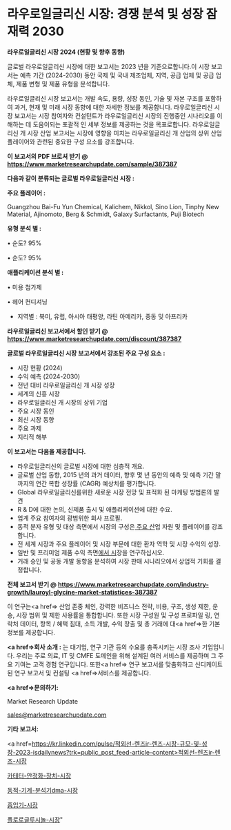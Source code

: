 # 라우로일글리신 시장: 경쟁 분석 및 성장 잠재력 2030

<strong>라우로일글리신 시장 2024 (현황 및 향후 동향)</strong>

글로벌 라우로일글리신 시장에 대한 보고서는 2023 년을 기준으로합니다.이 시장 보고서는 예측 기간 (2024-2030) 동안 국제 및 국내 제조업체, 지역, 공급 업체 및 공급 업체, 제품 변형 및 제품 유형을 분석합니다.

라우로일글리신 시장 보고서는 개발 속도, 용량, 성장 동인, 기술 및 자본 구조를 포함하여 과거, 현재 및 미래 시장 동향에 대한 자세한 정보를 제공합니다. 라우로일글리신 시장 보고서는 시장 참여자와 컨설턴트가 라우로일글리신 시장의 진행중인 시나리오를 이해하는 데 도움이되는 포괄적 인 세부 정보를 제공하는 것을 목표로합니다. 라우로일글리신 개 시장 산업 보고서는 시장에 영향을 미치는 라우로일글리신 개 산업의 상위 산업 플레이어와 관련된 중요한 구성 요소를 강조합니다.



<strong>이 보고서의 PDF 브로셔 받기 @ <a href=https://www.marketresearchupdate.com/sample/387387>https://www.marketresearchupdate.com/sample/387387</a></strong>



<strong>다음과 같이 분류되는 글로벌 라우로일글리신 시장 :</strong>



<strong>주요 플레이어 :</strong>

Guangzhou Bai-Fu Yun Chemical, Kalichem, Nikkol, Sino Lion, Tinphy New Material, Ajinomoto, Berg & Schmidt, Galaxy Surfactants, Puji Biotech



<strong>유형 분석 별 :</strong>

• 순도? 95%

• 순도? 95%



<strong>애플리케이션 분석 별 :</strong>

• 미용 첨가제

• 헤어 컨디셔닝

<ul>
  <li>지역별 : 북미, 유럽, 아시아 태평양, 라틴 아메리카, 중동 및 아프리카</li>
</ul>


<strong>라우로일글리신 보고서에서 할인 받기 @ <a href=https://www.marketresearchupdate.com/discount/387387>https://www.marketresearchupdate.com/discount/387387</a></strong>



<strong>글로벌 라우로일글리신 시장 보고서에서 강조된 주요 구성 요소 :</strong>
<ul>
  <li>시장 현황 (2024)</li>
  <li>수익 예측 (2024-2030)</li>
  <li>전년 대비 라우로일글리신 개 시장 성장</li>
  <li>세계의 신흥 시장</li>
  <li>라우로일글리신 개 시장의 상위 기업</li>
  <li>주요 시장 동인</li>
  <li>최신 시장 동향</li>
  <li>주요 과제</li>
  <li>지리적 해부</li>
</ul>


<strong>이 보고서는 다음을 제공합니다.</strong>
<ul>
  <li>라우로일글리신의 글로벌 시장에 대한 심층적 개요.</li>
  <li>글로벌 산업 동향, 2015 년의 과거 데이터, 향후 몇 년 동안의 예측 및 예측 기간 말까지의 연간 복합 성장률 (CAGR) 예상치를 평가합니다.</li>
  <li>Global 라우로일글리신를위한 새로운 시장 전망 및 표적화 된 마케팅 방법론의 발견</li>
  <li>R &amp; D에 대한 논의, 신제품 출시 및 애플리케이션에 대한 수요.</li>
  <li>업계 주요 참여자의 광범위한 회사 프로필.</li>
  <li>동적 분자 유형 및 대상 측면에서 시장의 구성은<a href=> 주요 산</a>업 자원 및 플레이어를 강조합니다.</li>
  <li>전 세계 시장과 주요 플레이어 및 시장 부문에 대한 환자 역학 및 시장 수익의 성장.</li>
  <li>일반 및 프리미엄 제품 수익 측면<a href=>에서 시</a>장을 연구하십시오.</li>
  <li>거래 승인 및 공동 개발 동향을 분석하여 시장 판매 시나리오에서 상업적 기회를 결정합니다.</li>
</ul>



<strong>전체 보고서 받기 @ <a href=https://www.marketresearchupdate.com/industry-growth/lauroyl-glycine-market-statistices-387387>https://www.marketresearchupdate.com/industry-growth/lauroyl-glycine-market-statistices-387387</a></strong>

이 연구는<a href=> 산업 존중</a> 체인, 강력한 비즈니스 전략, 비용, 구조, 생성 제한, 운송, 시장 범위 및 제한 사용률을 통합합니다. 또한 시장 구성원 및 구성 프로파일 링, 연락처 데이터, 항목 / 혜택 침대, 소득 개발, 수익 창출 및 총 거래에 대<a href=>한 기본 </a>정보를 제공합니다.



<strong><a href=>회사 소</a>개 :</strong>
는 대기업, 연구 기관 등의 수요를 충족시키는 시장 조사 기업입니다. 우리는 주로 의료, IT 및 CMFE 도메인을 위해 설계된 여러 서비스를 제공하며 그 주요 기여는 고객 경험 연구입니다. 또한<a href=> 연구 보</a>고서를 맞춤화하고 신디케이트 된 연구 보고서 및 컨설팅 <a href=>서비스</a>를 제공합니다.



<strong><a href=>문의하기:</a></strong>

Market Research Update

sales@marketresearchupdate.com



<strong>기타 보고서:</strong>

<a href=https://kr.linkedin.com/pulse/적외선-렌즈ir-렌즈-시장-규모-및-성장-2023-isdailynews?trk=public_post_feed-article-content>적외선-렌즈ir-렌즈-시장</a>

<a href=https://www.linkedin.com/pulse/카테터-안정화-장치-시장-동향-및-성장-전망-analytics-avenue-adventures-24-ana/>카테터-안정화-장치-시장</a>

<a href=https://www.linkedin.com/pulse/동적-기계-분석기dma-시장-규모-및-성장-2023-data-dive-diaries-24-analysis-t0jzf/>동적-기계-분석기dma-시장</a>

<a href=https://www.linkedin.com/pulse/흡입기-시장-동향-및-성장-전망-survey-spotlight-pro-24-analysis-cjpif/>흡입기-시장</a>

<a href=https://www.linkedin.com/pulse/플로로글루시놀-시장-현재-및-미래-성장-2030-isdailynews-pze6c/>플로로글루시놀-시장</a>"
